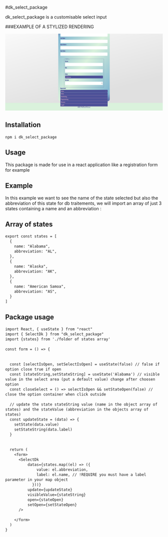 #dk_select_package

dk_select_package is a customisable select input

###EXAMPLE OF A STYLIZED RENDERING

![Select](./src/assets/img/select.png "select")

## Installation

`npm i dk_select_package`



## Usage

This package is made for use in a react application like a registration form for example

## Example

In this example we want to see the name of the state selected but also the abbreviation of this state for db traitements, we will import an array of just 3 states containing a name and an abbreviation :


## Array of states
```
export const states = [
  {
    name: "Alabama",
    abbreviation: "AL",
  },
  {
    name: "Alaska",
    abbreviation: "AK",
  },
  {
    name: "American Samoa",
    abbreviation: "AS",
  }
]
```

## Package usage
```
import React, { useState } from "react"
import { SelectDk } from "dk_select_package" 
import {states} from './folder of states array'

const form = () => {


  const [selectIsOpen, setSelectIsOpen] = useState(false) // false if option close true if open
  const [stateString,setStateString] = useState('Alabama') // visible value in the select area (put a default value) change after choosen option
  const closeSelect = () => selectIsOpen && setStateOpen(false) // close the option container when click outside 

  // update the state stateString value (name in the object array of states) and the stateValue (abbreviation in the objects array of states)
  const updateState = (data) => {
    setState(data.value)
    setStateString(data.label)
  }
   

  return (
    <form>
      <SelectDk
          datas={states.map((el) => ({
              value: el.abbreviation,
              label: el.name, // !REQUIRE you must have a label parameter in your map object
            }))}
          update={updateState}
          visibleValue={stateString}
          open={stateOpen}
          setOpen={setStateOpen}
      />
    
    </form>
  )
}



```
